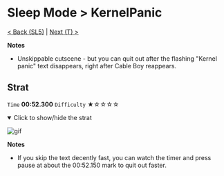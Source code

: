 # Sleep Mode > KernelPanic

[< Back (SL5)](https://github.com/Doublevil/scbspeedrun/blob/main/levels/sl/SL5.md) | [Next (T) >](https://github.com/Doublevil/scbspeedrun/blob/main/levels/T/T.md)

**Notes**
- Unskippable cutscene - but you can quit out after the flashing "Kernel panic" text disappears, right after Cable Boy reappears.

## Strat

`Time` **00:52.300** `Difficulty` ★☆☆☆☆
<details open>
  <summary>Click to show/hide the strat</summary>

  ![gif](https://github.com/Doublevil/scbspeedrun/blob/main/media/levels/sl/KernelPanic_Strat.webp)

  **Notes**
  - If you skip the text decently fast, you can watch the timer and press pause at about the 00:52.150 mark to quit out faster.
</details>

